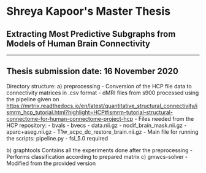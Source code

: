 # Shreya Kapoor's Master Thesis
## Extracting Most Predictive Subgraphs from Models of Human Brain Connectivity
--------------------------------------------------------------------------------------
Thesis submission date: 16 November 2020
---------------------------------------------------------------------------------------
Directory structure:
a) preprocessing
	- Conversion of the HCP file data to connectivity matrices in .csv format
	- dMRI files from s900 processed using the pipeline given on https://mrtrix.readthedocs.io/en/latest/quantitative_structural_connectivity/ismrm_hcp_tutorial.html?highlight=HCP#ismrm-tutorial-structural-connectome-for-human-connectome-project-hcp
	- Files needed from the HCP repository: 
		- bvals
		- bvecs
		- data.nii.gz
		- nodif_brain_mask.nii.gz
		- aparc+aseg.nii.gz
		- T1w_acpc_dc_restore_brain.nii.gz
	- Main file for running the scripts: pipeline.py
	- fsl_5.0 required
	
b) graphtools
	Contains all the experiments done after the preprocessing
	- Performs classification according to prepared matrix 
c) gmwcs-solver
	- Modified from the provided version
